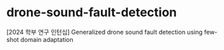 # drone-sound-fault-detection
[2024 학부 연구 인턴십] Generalized drone sound fault detection using few-shot domain adaptation 
